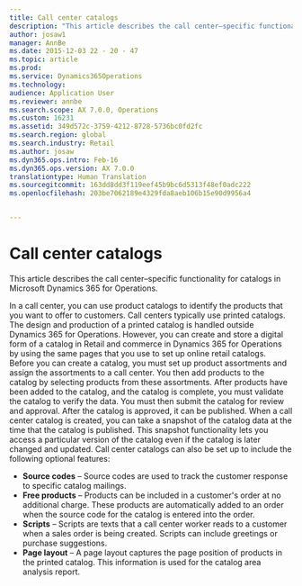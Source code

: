 ```yaml
---
title: Call center catalogs
description: "This article describes the call center–specific functionality for catalogs in Microsoft Dynamics 365 for Operations."
author: josaw1
manager: AnnBe
ms.date: 2015-12-03 22 - 20 - 47
ms.topic: article
ms.prod: 
ms.service: Dynamics365Operations
ms.technology: 
audience: Application User
ms.reviewer: annbe
ms.search.scope: AX 7.0.0, Operations
ms.custom: 16231
ms.assetid: 349d572c-3759-4212-8728-5736bc0fd2fc
ms.search.region: global
ms.search.industry: Retail
ms.author: josaw
ms.dyn365.ops.intro: Feb-16
ms.dyn365.ops.version: AX 7.0.0
translationtype: Human Translation
ms.sourcegitcommit: 163dd8dd3f119eef45b9bc6d5313f48ef0adc222
ms.openlocfilehash: 203be7062189e4329fda8aeb106b15e90d9956a4


---
```


# <a name="call-center-catalogs"></a>Call center catalogs

This article describes the call center–specific functionality for catalogs in Microsoft Dynamics 365 for Operations.

In a call center, you can use product catalogs to identify the products that you want to offer to customers. Call centers typically use printed catalogs. The design and production of a printed catalog is handled outside Dynamics 365 for Operations. However, you can create and store a digital form of a catalog in Retail and commerce in Dynamics 365 for Operations by using the same pages that you use to set up online retail catalogs. Before you can create a catalog, you must set up product assortments and assign the assortments to a call center. You then add products to the catalog by selecting products from these assortments. After products have been added to the catalog, and the catalog is complete, you must validate the catalog to verify the data. You must then submit the catalog for review and approval. After the catalog is approved, it can be published. When a call center catalog is created, you can take a snapshot of the catalog data at the time that the catalog is published. This snapshot functionality lets you access a particular version of the catalog even if the catalog is later changed and updated. Call center catalogs can also be set up to include the following optional features:

-   **Source codes** – Source codes are used to track the customer response to specific catalog mailings.
-   **Free products** – Products can be included in a customer's order at no additional charge. These products are automatically added to an order when the source code for the catalog is entered into the order.
-   **Scripts** – Scripts are texts that a call center worker reads to a customer when a sales order is being created. Scripts can include greetings or purchase suggestions.
-   **Page layout** – A page layout captures the page position of products in the printed catalog. This information is used for the catalog area analysis report.





<!--HONumber=Feb17_HO3-->


